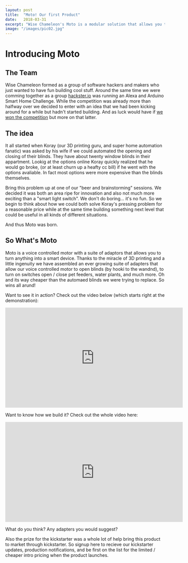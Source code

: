 ```yaml
---
layout: post
title:  "Moto! Our first Product"
date:   2018-03-31
excerpt: "Wise Chameleon's Moto is a modular solution that allows you to turn anything into a smart home device, from a set of Venetian blinds to a pet feeder."
image: "/images/pic02.jpg"
---
```

# Introducing Moto

## The Team
Wise Chameleon formed as a group of software hackers and makers who just wanted to have fun building cool stuff.  Around the same time we were comming together as a group [hackster.io](https://www.hackster.io/contests/alexasmarthome)
was running an Alexa and Arduino Smart Home Challenge.  While the competition was already more than halfway over we decided to enter with an idea that we had been kicking around for a while but hadn't started building.  And as luck would have if [we won the competition](https://blog.hackster.io/announcing-the-winners-of-the-alexa-and-arduino-smart-home-challenge-6d7cd56bf5b2) but more on that latter.

## The idea

It all started when Koray (our 3D printing guru, and super home automation fanatic) was asked by his wife if we could automated the opening and closing of their blinds.  They have about twenty window blinds in their appartment.  Lookig at the options online Koray quickly realized that he would go broke, (or at least churn up a heafty cc bill) if he went with the options avaliable.  In fact most options were more expensive than the blinds themselves.

Bring this problem up at one of our "beer and brainstorming" sessions. We decided it was both an area ripe for innovation and also not much more exciting than a "smart light switch".  We don't do boring... it's no fun.  So we begin to think about how we could both solve Koray's pressing problem for a reasonable price while at the same time building something next level that could be useful in all kinds of different situations.

And thus Moto was born.

## So What's Moto

Moto is a voice controlled motor with a suite of adaptors that allows you to turn anything into a smart device. Thanks to the miracle of 3D printing and a little ingenuity we have assembled an ever growing suite of adapters that allow our voice controlled motor to open blinds (by hooki to the wandnd), to turn on switches open / close pet feeders, water plants, and much more.  Oh and its way cheaper than the automaed blinds we were trying to replace.  So wins all arund! 

Want to see it in action?  Check out the video below (which starts right at the demonstration):

<iframe width="560" height="315" src="https://www.youtube.com/embed/-ux2H8IskB8?start=303" frameborder="0" allow="autoplay; encrypted-media" allowfullscreen></iframe>

Want to know how we build it?  Check out the whole video here:

<iframe width="560" height="315" src="https://www.youtube.com/embed/-ux2H8IskB8" frameborder="0" allow="autoplay; encrypted-media" allowfullscreen></iframe>

What do you think?  Any adapters you would suggest?

Also the prize for the kickstarter was a whole lot of help bring this product to market through kickstarter.  So signup here to recieve our kickstarter updates, production notifications, and be first on the list for the limited / cheaper intro pricing when the product launches.
